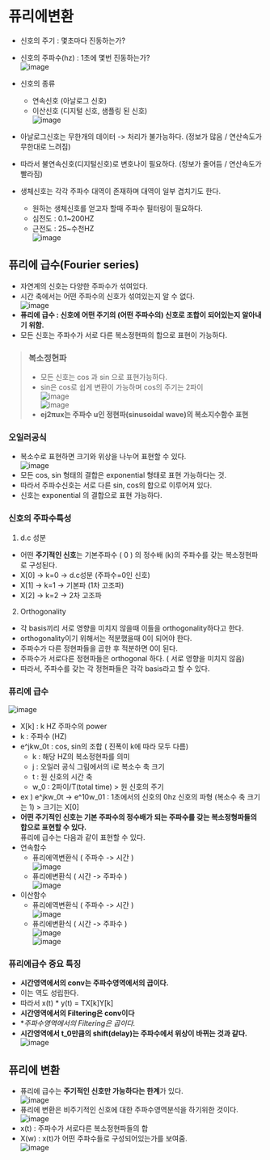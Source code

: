 # 퓨리에변환

- 신호의 주기 : 몇초마다 진동하는가?
- 신호의 주파수(hz) : 1초에 몇번 진동하는가?\
![image](https://user-images.githubusercontent.com/70633080/115106507-32280780-9fa0-11eb-8e5e-4f42f8442b7f.png)
- 신호의 종류
  - 연속신호 (아날로그 신호)
  - 이산신호 (디지털 신호, 샘플링 된 신호)\
  ![image](https://user-images.githubusercontent.com/70633080/115106529-51bf3000-9fa0-11eb-8e91-09d16360e852.png)
- 아날로그신호는 무한개의 데이터 -> 처리가 불가능하다. (정보가 많음 / 연산속도가 무한대로 느려짐)
- 따라서 불연속신호(디지털신호)로 변호나이 필요하다. (정보가 줄어듬 / 연산속도가 빨라짐)

- 생체신호는 각각 주파수 대역이 존재하며 대역이 일부 겹치기도 한다.
  - 원하는 생체신호를 얻고자 할때 주파수 필터링이 필요하다.
  - 심전도 : 0.1~200HZ
  - 근전도 : 25~수천HZ\
  ![image](https://user-images.githubusercontent.com/70633080/115106896-6f8d9480-9fa2-11eb-80d5-357241850648.png)

## 퓨리에 급수(Fourier series)
- 자연계의 신호는 다양한 주파수가 섞여있다.
- 시간 축에서는 어떤 주파수의 신호가 섞여있는지 알 수 없다.\
![image](https://user-images.githubusercontent.com/70633080/115106608-c2664c80-9fa0-11eb-8aa9-cf6434f61f3d.png)
- **퓨리에 급수 : 신호에 어떤 주기의 (어떤 주파수의) 신호로 조합이 되어있는지 알아내기 위함.**
- 모든 신호는 주파수가 서로 다른 복소정현파의 합으로 표현이 가능하다.
> ### 복소정현파
> - 모든 신호는 cos 과 sin 으로 표현가능하다.
> - sin은 cos로 쉽게 변환이 가능하며 cos의 주기는 2파이\
> ![image](https://user-images.githubusercontent.com/70633080/115106689-36085980-9fa1-11eb-9768-c85dda2c7a47.png)\
> ![image](https://user-images.githubusercontent.com/70633080/115106699-3d2f6780-9fa1-11eb-80a6-8c22f22b4ecc.png)
> - **ej2πux는 주파수 u인 정현파(sinusoidal wave)의 복소지수함수 표현**
### 오일러공식
- 복소수로 표현하면 크기와 위상을 나누어 표현할 수 있다. \
![image](https://user-images.githubusercontent.com/70633080/115106923-af547c00-9fa2-11eb-84f0-f276eb3b1ae3.png)
- 모든 cos, sin 형태의 결합은 exponential 형태로 표현 가능하다는 것.
- 따라서 주파수신호는 서로 다른 sin, cos의 합으로 이루어져 있다.
- 신호는 exponential 의 결합으로 표현 가능하다.

### 신호의 주파수특성
1. d.c 성분
- 어떤 **주기적인 신호**는 기본주파수 ( 0 ) 의 정수배 (k)의 주파수를 갖는 복소정현파로 구성된다.
- X[0] -> k=0 -> d.c성분 (주파수=0인 신호)
- X[1] -> k=1 -> 기본파 (1차 고조파)
- X[2] -> k=2 -> 2차 고조파
2. Orthogonality
- 각 basis끼리 서로 영향을 미치지 않을때 이들을 orthogonality하다고 한다.
- orthogonality이기 위해서는 적분했을때 0이 되어야 한다.
- 주파수가 다른 정현파들을 곱한 후 적분하면 0이 된다.
- 주파수가 서로다른 정현파들은 orthogonal 하다. ( 서로 영향을 미치지 않음)
- 따라서, 주파수를 갖는 각 정현파들은 각각 basis라고 할 수 있다.

### 퓨리에 급수
![image](https://user-images.githubusercontent.com/70633080/115107287-d8760c00-9fa4-11eb-81dd-5a9502b59816.png)
- X[k] : k HZ 주파수의 power
- k : 주파수 (HZ)
- e^jkw_0t : cos, sin의 조합 ( 진폭이 k에 따라 모두 다름)
  - k : 해당 HZ의 복소정현파를 의미
  - j : 오일러 공식 그림에서의 i로 복소수 축 크기
  - t : 원 신호의 시간 축
  - w_0 : 2파이/T(total time) > 원 신호의 주기
- ex ) e^jkw_0t -> e^10w_01 : 1초에서의 신호의 0hz 신호의 파형 (복소수 축 크기는 1) > 크기는 X[0]
- **어떤 주기적인 신호는 기본 주파수의 정수배가 되는 주파수를 갖는 복소정형파들의 합으로 표현할 수 있다.** \
퓨리에 급수는 다음과 같이 표현할 수 있다.
- 연속함수
  - 퓨리에역변환식 ( 주파수 -> 시간 )\
![image](https://user-images.githubusercontent.com/70633080/115107555-8a620800-9fa6-11eb-938b-2d44a90d6916.png)
  - 퓨리에변환식 ( 시간 -> 주파수 )\
![image](https://user-images.githubusercontent.com/70633080/115107881-656e9480-9fa8-11eb-9397-eadb479f2c21.png)
- 이산함수
  - 퓨리에역변환식 ( 주파수 -> 시간 )\
  ![image](https://user-images.githubusercontent.com/70633080/115108658-a10b5d80-9fac-11eb-89ac-3c2ac959829e.png)
  - 퓨리에변환식 ( 시간 -> 주파수 )\
  ![image](https://user-images.githubusercontent.com/70633080/115108703-d617b000-9fac-11eb-8aef-3e9a2b9d4967.png)\
![image](https://user-images.githubusercontent.com/70633080/115108760-268f0d80-9fad-11eb-90f8-ef69b784e79f.png)

### 퓨리에급수 중요 특징
- **시간영역에서의 conv는 주파수영역에서의 곱이다.**
- 이는 역도 성립한다.
- 따라서 x(t) * y(t) = TX[k]Y[k]
- **시간영역에서의 Filtering은 conv이다**
- **주파수영역에서의 Filtering은 곱이다.*
- **시간영역에서 t_0만큼의 shift(delay)는 주파수에서 위상이 바뀌는 것과 같다.**\
![image](https://user-images.githubusercontent.com/70633080/115111587-ff8c0800-9fbb-11eb-8f07-dc6cdcc573d2.png)

## 퓨리에 변환
- 퓨리에 급수는 **주기적인 신호만 가능하다는 한계**가 있다.\
![image](https://user-images.githubusercontent.com/70633080/115111841-3d3d6080-9fbd-11eb-809a-53b983ae2137.png)
- 퓨리에 변환은 비주기적인 신호에 대한 주파수영역분석을 하기위한 것이다.\
![image](https://user-images.githubusercontent.com/70633080/115111872-5f36e300-9fbd-11eb-9bd1-e37c144507f7.png)
- x(t) : 주파수가 서로다른 복소정현파들의 합
- X(w) : x(t)가 어떤 주파수들로 구성되어있는가를 보여줌.\
![image](https://user-images.githubusercontent.com/70633080/115111892-93aa9f00-9fbd-11eb-8fbb-f2b8f896f030.png)

